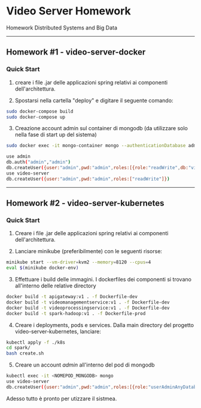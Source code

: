 # Video Server Homework
Homework Distributed Systems and Big Data

____________________________________

## Homework #1 - video-server-docker 


### Quick Start 
1) creare i file .jar delle applicazioni spring relativi ai componenti dell'architettura.

2) Spostarsi nella cartella "deploy" e digitare il seguente comando:

```bash
sudo docker-compose build
sudo docker-compose up
```

3) Creazione account admin sul container di mongodb (da utilizzare solo nella fase di start up del sistema) 
```bash
sudo docker exec -it mongo-container mongo --authenticationDatabase admin

use admin
db.auth("admin","admin")
db.createUser({user:"admin",pwd:"admin",roles:[{role:"readWrite",db:"video-server"},"clusterAdmin"]})
use video-server
db.createUser({user:"admin",pwd:"admin",roles:["readWrite"]})
```
___________________________________

## Homework #2 - video-server-kubernetes


### Quick Start
1) Creare i file .jar delle applicazioni spring relativi ai componenti dell'architettura.

2) Lanciare minikube (preferibilmente) con le seguenti risorse:

```bash
minikube start --vm-driver=kvm2 --memory=8120 --cpus=4 
eval $(minikube docker-env)
```

3) Effettuare i build delle immagini. I dockerfiles dei componenti si trovano all'interno delle relative directory
```bash
docker build -t apigateway:v1 . -f Dockerfile-dev 
docker build -t videomanagementservice:v1 . -f Dockerfile-dev
docker build -t videoprocessingservice:v1 . -f Dockerfile-dev
docker build -t spark-hadoop:v1 . -f Dockerfile-prod
```

4) Creare i deployments, pods e services. Dalla main directory del progetto video-server-kubernetes, lanciare:
```bash
kubectl apply -f ./k8s
cd spark/
bash create.sh
```

5) Creare un account *admin* all'interno del pod di mongodb 
```bash
kubectl exec -it <NOMEPOD_MONGODB> mongo
use video-server
db.createUser({user:"admin",pwd:"admin",roles:[{role:"userAdminAnyDatabase",db:"admin"}]})
```

Adesso tutto è pronto per utizzare il sistmea.
